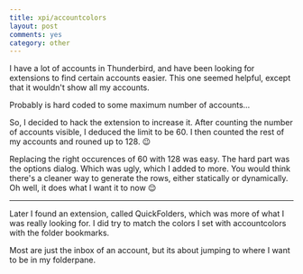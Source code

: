 ```yaml
---
title: xpi/accountcolors
layout: post
comments: yes
category: other
---
```


I have a lot of accounts in Thunderbird, and have been looking for extensions
to find certain accounts easier.  This one seemed helpful, except that it
wouldn't show all my accounts.

Probably is hard coded to some maximum number of accounts...

So, I decided to hack the extension to increase it.  After counting the number
of accounts visible, I deduced the limit to be 60.  I then counted the rest of
my accounts and rouned up to 128. :wink:

Replacing the right occurences of 60 with 128 was easy.  The hard part was the
options dialog.  Which was ugly, which I added to more.  You would think there's
a cleaner way to generate the rows, either statically or dynamically.  Oh well, it does what I want it to now :relieved:

-----

Later I found an extension, called QuickFolders, which was more of what I was
really looking for.  I did try to match the colors I set with accountcolors
with the folder bookmarks.

Most are just the inbox of an account, but its about jumping to where I want to
be in my folderpane.
